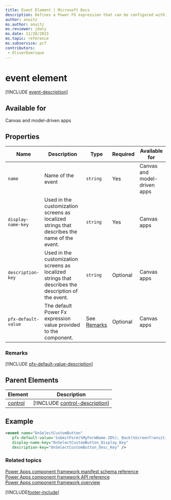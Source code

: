 ```yaml
---
title: Event Element | Microsoft Docs
description: Defines a Power FX expression that can be configured within Power Apps Studio, then triggered within the component code.
author: anuitz
ms.author: anuitz
ms.reviewer: jdaly
ms.date: 11/20/2023
ms.topic: reference
ms.subservice: pcf
contributors:
 - OliverDumrique
---
```


# event element

[!INCLUDE [event-description](includes/event-description.md)]

## Available for

Canvas and model-driven apps

## Properties

|Name |Description |Type |Required | Available for|
|------|------|------|-------|------------|
|`name` |Name of the event |`string` |Yes |Canvas and model-driven apps|
|`display-name-key` |Used in the customization screens as localized strings that describes the name of the event. |`string` |Yes |Canvas apps|
|`description-key` |Used in the customization screens as localized strings that describes the description of the event. |`string` |Optional |Canvas apps|
|`pfx-default-value` |The default Power Fx expression value provided to the component. |See [Remarks](#remarks) |Optional |Canvas apps|

### Remarks

[!INCLUDE [pfx-default-value-description](includes/pfx-default-value-description.md)]

## Parent Elements

|Element|Description|
|--|--|
|[control](control.md)|[!INCLUDE [control-description](includes/control-description.md)]|

## Example

```xml
<event name="OnSelectCustomButton"
   pfx-default-value='SubmitForm(%MyFormName.ID%); Back(%ScreenTransition.RESERVED%.Cover)'
   display-name-key="OnSelectCustomButton_Display_Key"
   description-key="OnSelectCustomButton_Desc_Key" />
```

### Related topics

[Power Apps component framework manifest schema reference](index.md)   
[Power Apps component framework API reference](../reference/index.md)   
[Power Apps component framework overview](../overview.md)

[!INCLUDE[footer-include](../../../includes/footer-banner.md)]
